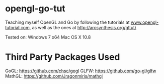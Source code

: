 opengl-go-tut
=============

Teaching myself OpenGL and Go by following the tutorials at www.opengl-tutorial.com, 
as well as the ones at http://arcsynthesis.org/gltut/

Tested on: 
	Windows 7 x64
	Mac OS X 10.8
	
Third Party Packages Used
=========================

GoGL: 		https://github.com/chsc/gogl
GLFW:		https://github.com/go-gl/glfw
MathGL:		https://github.com/Jragonmiris/mathgl


